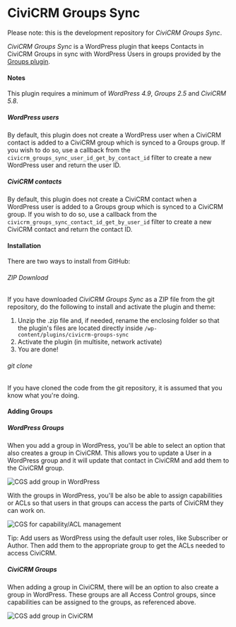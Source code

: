 CiviCRM Groups Sync
===================

Please note: this is the development repository for *CiviCRM Groups Sync*.

*CiviCRM Groups Sync* is a WordPress plugin that keeps Contacts in CiviCRM Groups in sync with WordPress Users in groups provided by the [Groups plugin](https://wordpress.org/plugins/groups/).

#### Notes ####

This plugin requires a minimum of *WordPress 4.9*, *Groups 2.5* and *CiviCRM 5.8*.

##### WordPress users #####

By default, this plugin does not create a WordPress user when a CiviCRM contact is added to a CiviCRM group which is synced to a Groups group. If you wish to do so, use a callback from the `civicrm_groups_sync_user_id_get_by_contact_id` filter to create a new WordPress user and return the user ID.

##### CiviCRM contacts #####

By default, this plugin does not create a CiviCRM contact when a WordPress user is added to a Groups group which is synced to a CiviCRM group. If you wish to do so, use a callback from the `civicrm_groups_sync_contact_id_get_by_user_id` filter to create a new CiviCRM contact and return the contact ID.

#### Installation ####

There are two ways to install from GitHub:

###### ZIP Download ######

If you have downloaded *CiviCRM Groups Sync* as a ZIP file from the git repository, do the following to install and activate the plugin and theme:

1. Unzip the .zip file and, if needed, rename the enclosing folder so that the plugin's files are located directly inside `/wp-content/plugins/civicrm-groups-sync`
2. Activate the plugin (in multisite, network activate)
3. You are done!

###### git clone ######

If you have cloned the code from the git repository, it is assumed that you know what you're doing.

#### Adding Groups ####

##### WordPress Groups #####

When you add a group in WordPress, you'll be able to select an option that also creates a group in CiviCRM. This allows you to update a User in a WordPress group and it will update that contact in CiviCRM and add them to the CiviCRM group. 

![CGS add group in WordPress](https://develop.tadpole.cc/danaskallman/civicrm-groups-sync/raw/docs/docs/images/cgs-wp-add-group.png)

With the groups in WordPress, you'll be also be able to assign capabilities or ACLs so that users in that groups can access the parts of CiviCRM they can work on. 

![CGS for capability/ACL management](https://develop.tadpole.cc/danaskallman/civicrm-groups-sync/raw/docs/docs/images/cgs-capabilities-mgmt.png)

Tip: Add users as WordPress using the default user roles, like Subscriber or Author. Then add them to the appropriate group to get the ACLs needed to access CiviCRM. 

##### CiviCRM Groups #####

When adding a group in CiviCRM, there will be an option to also create a group in WordPress. These groups are all Access Control groups, since capabilities can be assigned to the groups, as referenced above.

![CGS add group in CiviCRM](https://develop.tadpole.cc/danaskallman/civicrm-groups-sync/raw/docs/docs/images/cgs-add-group-civicrm.png)